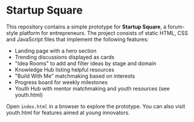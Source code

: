 # Startup Square

This repository contains a simple prototype for **Startup Square**, a forum-style platform for entrepreneurs. The project consists of static HTML, CSS and JavaScript files that implement the following features:

- Landing page with a hero section
- Trending discussions displayed as cards
- "Idea Rooms" to add and filter ideas by stage and domain
- Knowledge Hub listing helpful resources
- "Build With Me" matchmaking based on interests
- Progress board for weekly milestones
- Youth Hub with mentor matchmaking and youth resources (see youth.html)

Open `index.html` in a browser to explore the prototype. You can also visit youth.html for features aimed at young innovators.
